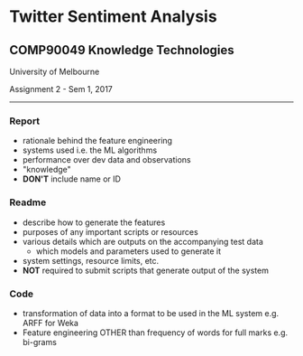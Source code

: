 # Twitter Sentiment Analysis

## COMP90049 Knowledge Technologies

University of Melbourne

Assignment 2 - Sem 1, 2017

---

### Report

- rationale behind the feature engineering
- systems used i.e. the ML algorithms
- performance over dev data and observations
- "knowledge"
- **DON'T** include name or ID

### Readme

- describe how to generate the features
- purposes of any important scripts or resources
- various details which are outputs on the accompanying test data
  - which models and parameters used to generate it
- system settings, resource limits, etc.
- **NOT** required to submit scripts that generate output of the system

### Code

- transformation of data into a format to be used in the ML system e.g. ARFF for Weka
- Feature engineering OTHER than frequency of words for full marks e.g. bi-grams
